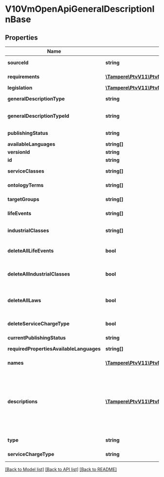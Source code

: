 # V10VmOpenApiGeneralDescriptionInBase

## Properties
Name | Type | Description | Notes
------------ | ------------- | ------------- | -------------
**sourceId** | **string** | External system identifier. User needs to be logged in to be able to get/set value. | [optional] 
**requirements** | [**\Tampere\PtvV11\PtvModel\VmOpenApiLanguageItem[]**](VmOpenApiLanguageItem.md) | Localized service usage requirements (description of requirement). (Max.Length: 2500). | [optional] 
**legislation** | [**\Tampere\PtvV11\PtvModel\V4VmOpenApiLaw[]**](V4VmOpenApiLaw.md) | Laws that a general description is based on. | [optional] 
**generalDescriptionType** | **string** | General description type. Possible values are: Municipality, BusinessSubregion, Church. | [optional] 
**generalDescriptionTypeId** | **string** | General description type id. Used internally to check the restrictions for usage.  In older versions: Default general description is Municipality. | [optional] 
**publishingStatus** | **string** | Publishing status. Possible values are: Draft, Published, Deleted or Modified. | 
**availableLanguages** | **string[]** | Gets or sets available languages | [optional] 
**versionId** | **string** | The identifier for current version. | [optional] 
**id** | **string** | Entity Guid identifier. | [optional] 
**serviceClasses** | **string[]** | List of service class urls. Sample url: http://urn.fi/URN:NBN:fi:au:ptvl:v1065 | [optional] 
**ontologyTerms** | **string[]** | List of ontology term urls. Sample url: http://www.yso.fi/onto/koko/p2435 | [optional] 
**targetGroups** | **string[]** | List of target group urls. Sample url: http://urn.fi/URN:NBN:fi:au:ptvl:v2004 | [optional] 
**lifeEvents** | **string[]** | List of life event urls. Sample url: http://urn.fi/URN:NBN:fi:au:ptvl:v3017 | [optional] 
**industrialClasses** | **string[]** | List of industrial class codes (see http://tilastokeskus.fi/meta/luokitukset/toimiala/001-2008/tekstitiedosto_en.txt). | [optional] 
**deleteAllLifeEvents** | **bool** | Set to true to delete all existing life events (the LifeEvents collection for this object should be empty collection when this option is used). | [optional] 
**deleteAllIndustrialClasses** | **bool** | Set to true to delete all existing industrial classes (the IndustrialClasses collection for this object should be empty collection when this option is used). | [optional] 
**deleteAllLaws** | **bool** | Set to true to delete all existing laws within legislation (the legislation collection for this object should be empty collection when this option is used). | [optional] 
**deleteServiceChargeType** | **bool** | Set to true to delete service charge type (ServiceChargeType property for this object should be empty when this option is used). | [optional] 
**currentPublishingStatus** | **string** | Current version publishing status. | [optional] 
**requiredPropertiesAvailableLanguages** | **string[]** | Internal property to check the languages within required lists: Names and Descriptions | [optional] 
**names** | [**\Tampere\PtvV11\PtvModel\VmOpenApiLocalizedListItem[]**](VmOpenApiLocalizedListItem.md) | List of localized names. Possible type values are: Name, AlternativeName. | [optional] 
**descriptions** | [**\Tampere\PtvV11\PtvModel\VmOpenApiLocalizedListItem[]**](VmOpenApiLocalizedListItem.md) | List of localized descriptions. Possible type values are: Description, Summary, BackgroundDescription, UserInstruction, GeneralDescriptionTypeAdditionalInformation, ChargeTypeAdditionalInfo, DeadLine, ProcessingTime, ValidityTime. (Max.Length: 150 Summary). (Max.Length: 2500 Description). (Max.Length: 2500 UserInstruction). (Max.Length: 2500 BackgroundDescription). (Max.Length: 2500 GeneralDescriptionTypeAdditionalInformation). | [optional] 
**type** | **string** | Service type. Possible values are: Service, PermitOrObligation or ProfessionalQualification. | [optional] 
**serviceChargeType** | **string** | Service charge type. Possible values are:  Chargeable or FreeOfCharge. | [optional] 

[[Back to Model list]](../../README.md#documentation-for-models) [[Back to API list]](../../README.md#documentation-for-api-endpoints) [[Back to README]](../../README.md)

